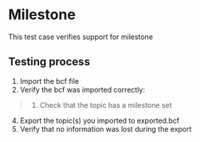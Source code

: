 # Milestone

This test case verifies support for milestone

## Testing process

1. Import the bcf file
2. Verify the bcf was imported correctly:

> 1. Check that the topic has a milestone set

4. Export the topic(s) you imported to exported.bcf
5. Verify that no information was lost during the export
